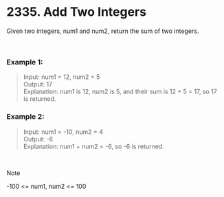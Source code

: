 # 2335. Add Two Integers

<p>Given two integers, num1 and num2, return the sum of two integers.</p>
<br>

### Example 1:
> Input: num1 = 12, num2 = 5
> <br>
> Output: 17
> <br>
> Explanation: num1 is 12, num2 is 5, and their sum is 12 + 5 = 17, so 17 is returned.

### Example 2:
> Input: num1 = -10, num2 = 4
> <br>
> Output: -6
> <br>
> Explanation: num1 + num2 = -6, so -6 is returned.
<br>

> [!NOTE]
> -100 <= num1, num2 <= 100
